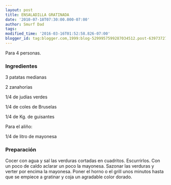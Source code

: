 ```yaml
---
layout: post
title: ENSALADILLA GRATINADA
date: '2010-07-18T07:30:00.000-07:00'
author: Smurf Dad
tags: 
modified_time: '2016-03-16T01:52:58.826-07:00'
blogger_id: tag:blogger.com,1999:blog-5299957599287034512.post-6397372788509173495
---
```


Para 4 personas.

<h3>Ingredientes</h3>

3 patatas medianas

2 zanahorias

1/4 de judías verdes

1/4 de coles de Bruselas

1/4 de Kg. de guisantes

Para el aliño:

1/4 de litro de mayonesa

<h3>Preparación</h3>

Cocer con agua y sal las verduras cortadas en cuadritos. Escurrirlos. Con un poco de caldo aclarar un poco la mayonesa. Sazonar las verduras y verter por encima la mayonesa. Poner el horno o el grill unos minutos hasta que se empiece a gratinar y coja un agradable color dorado.

